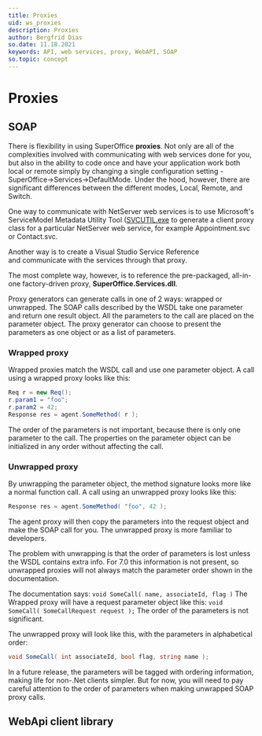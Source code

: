 ```yaml
---
title: Proxies
uid: ws_proxies
description: Proxies
author: Bergfrid Dias
so.date: 11.18.2021
keywords: API, web services, proxy, WebAPI, SOAP
so.topic: concept
---
```


# Proxies

## SOAP

There is flexibility in using SuperOffice **proxies**. Not only are all of the complexities involved with communicating with web services done for you, but also in the ability to code once and have your application work both local or remote simply by changing a single configuration setting - SuperOffice->Services->DefaultMode. Under the hood, however, there are significant differences between the different modes, Local, Remote, and Switch.

One way to communicate with NetServer web services is to use Microsoft's ServiceModel Metadata Utility Tool ([SVCUTIL.exe][9] to generate a client proxy class for a particular NetServer web service, for example Appointment.svc or Contact.svc.

Another way is to create a Visual Studio Service Reference and communicate with the services through that proxy.

The most complete way, however, is to reference the pre-packaged, all-in-one factory-driven proxy, **SuperOffice.Services.dll**.

Proxy generators can generate calls in one of 2 ways: wrapped or unwrapped. The SOAP calls described by the WSDL take one parameter and return one result object. All the parameters to the call are placed on the parameter object. The proxy generator can choose to present the parameters as one object or as a list of parameters.

### Wrapped proxy

Wrapped proxies match the WSDL call and use one parameter object. A call using a wrapped proxy looks like this:

```csharp
Req r = new Req();
r.param1 = "foo";
r.param2 = 42;
Response res = agent.SomeMethod( r );
```

The order of the parameters is not important, because there is only one parameter to the call. The properties on the parameter object can be initialized in any order without affecting the call.

### Unwrapped proxy

By unwrapping the parameter object, the method signature looks more like a normal function call. A call using an unwrapped proxy looks like this:

```csharp
Response res = agent.SomeMethod( "foo", 42 );
```

The agent proxy will then copy the parameters into the request object and make the SOAP call for you. The unwrapped proxy is more familiar to developers.

The problem with unwrapping is that the order of parameters is lost unless the WSDL contains extra info. For 7.0 this information is not present, so unwrapped proxies will not always match the parameter order shown in the documentation.

The documentation says: `void SomeCall( name, associateId, flag )` The Wrapped proxy will have a request parameter object like this: `void SomeCall( SomeCallRequest request );` The order of the parameters is not significant.

The unwrapped proxy will look like this, with the parameters in alphabetical order:

```csharp
void SomeCall( int associateId, bool flag, string name );
```

In a future release, the parameters will be tagged with ordering information, making life for non-.Net clients simpler. But for now, you will need to pay careful attention to the order of parameters when making unwrapped SOAP proxy calls.

## WebApi client library

<!-- Referenced links -->
[9]: https://msdn.microsoft.com/en-us/library/aa347733(v=vs.110).aspx